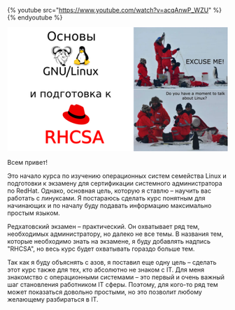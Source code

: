 {% youtube src="https://www.youtube.com/watch?v=acqAnwP_WZU" %}{% endyoutube %}

![](docs/basis.png)

Всем привет!

Это начало курса по изучению операционных систем семейства Linux и подготовки к экзамену для сертификации системного администратора по RedHat. Однако, основная цель, которую я ставлю – научить вас работать с линуксами. Я постараюсь сделать курс понятным для начинающих и по началу буду подавать информацию максимально простым языком.

Редхатовский экзамен – практический. Он охватывает ряд тем, необходимых администратору, но далеко не все темы. В названия тем, которые необходимо знать на экзамене, я буду добавлять надпись "RHCSA", но весь курс будет охватывать гораздо больше тем.

Так как я буду объяснять с азов, я поставил еще одну цель – сделать этот курс также для тех, кто абсолютно не знаком с IT. Для меня знакомство с операционными системами – это первый и очень важный шаг становления работником IT сферы. Поэтому, для кого-то ряд тем может показаться довольно простыми, но это позволит любому желающему разбираться в IT.
